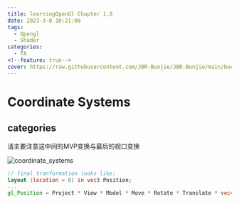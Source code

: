 ```yaml
---
title: learningOpenGl Chapter 1.8
date: 2023-3-8 10:21:08
tags:
  - Opengl
  - Shader
categories:
  - TA
<!--feature: true-->
cover: https://raw.githubusercontent.com/JBR-Bunjie/JBR-Bunjie/main/back.jpg
---
```


# Coordinate Systems


## categories

请主要注意这中间的MVP变换与最后的视口变换

![coordinate_systems](http://learnopengl.com/img/getting-started/coordinate_systems.png)

```glsl
// final tranformation looks like:
layout (location = 0) in vec3 Position;
...
gl_Position = Project * View * Model * Move * Rotate * Translate * vec4(Position, 1.0f);
```

